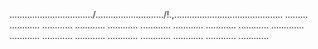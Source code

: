 ................................./.........................../!.,........................................... .........
............
............
............
............
............
............
............
............
.............
............
............
............
............
............
............
............
............



